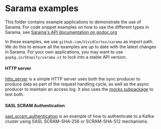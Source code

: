 # Sarama examples

This folder contains example applications to demonstrate the use of Sarama. For code snippet examples on how to use the different types in Sarama, see [Sarama's API documentation on godoc.org](https://godoc.org/github.com/VividCortex/sarama)

In these examples, we use `github.com/VividCortex/sarama` as import path. We do this to ensure all the examples are up to date with the latest changes in Sarama. For your own applications, you may want to use `gopkg.in/Shopify/sarama.v1` to lock into a stable API version.

#### HTTP server

[http_server](./http_server) is a simple HTTP server uses both the sync producer to produce data as part of the request handling cycle, as well as the async producer to maintain an access log. It also uses the [mocks subpackage](https://godoc.org/github.com/VividCortex/sarama/mocks) to test both.

#### SASL SCRAM Authentication
[sasl_scram_authentication](./sasl_scram_authentication) is an example of how to authenticate to a Kafka cluster using SASL SCRAM-SHA-256 or SCRAM-SHA-512 mechanisms.
